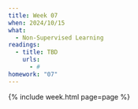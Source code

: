 ```yaml
---
title: Week 07
when: 2024/10/15
what:
  - Non-Supervised Learning
readings:
  - title: TBD
    urls:
      - #
homework: "07"
---
```

{% include week.html page=page %}

